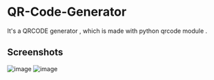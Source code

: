 # QR-Code-Generator
It's a QRCODE generator , which is made with python qrcode module . 

## Screenshots
![image](https://user-images.githubusercontent.com/89354259/189666344-77e898e7-9ded-4edc-b8de-33a7707e3f82.png)
![image](https://user-images.githubusercontent.com/89354259/189666350-cf8b5c19-d91d-4322-909d-bed39601244c.png)
